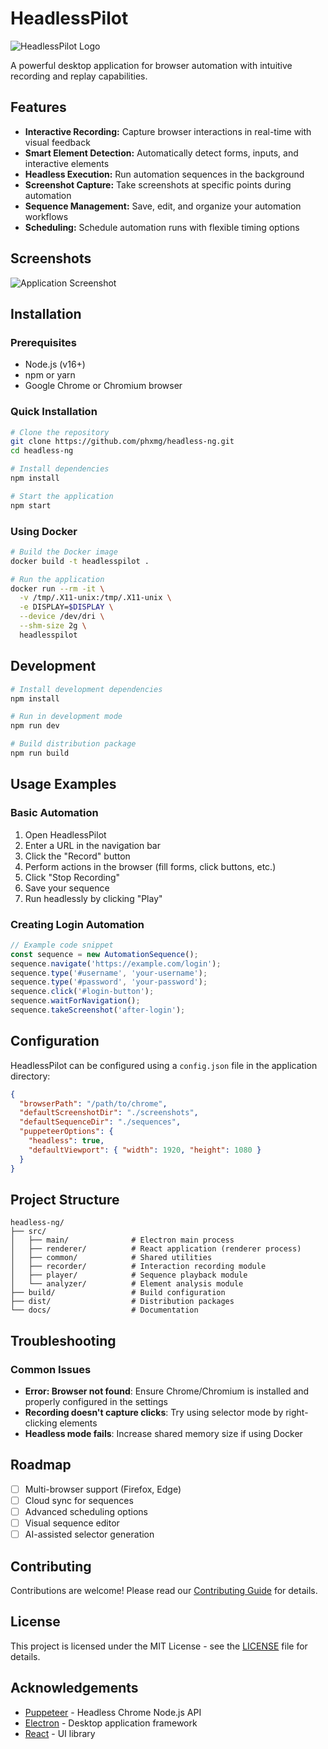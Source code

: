 # HeadlessPilot

![HeadlessPilot Logo](https://via.placeholder.com/150x150.png?text=HeadlessPilot)

A powerful desktop application for browser automation with intuitive recording and replay capabilities.

## Features

- **Interactive Recording:** Capture browser interactions in real-time with visual feedback
- **Smart Element Detection:** Automatically detect forms, inputs, and interactive elements
- **Headless Execution:** Run automation sequences in the background
- **Screenshot Capture:** Take screenshots at specific points during automation
- **Sequence Management:** Save, edit, and organize your automation workflows
- **Scheduling:** Schedule automation runs with flexible timing options

## Screenshots

![Application Screenshot](https://via.placeholder.com/800x450.png?text=HeadlessPilot+Screenshot)

## Installation

### Prerequisites

- Node.js (v16+)
- npm or yarn
- Google Chrome or Chromium browser

### Quick Installation

```bash
# Clone the repository
git clone https://github.com/phxmg/headless-ng.git
cd headless-ng

# Install dependencies
npm install

# Start the application
npm start
```

### Using Docker

```bash
# Build the Docker image
docker build -t headlesspilot .

# Run the application
docker run --rm -it \
  -v /tmp/.X11-unix:/tmp/.X11-unix \
  -e DISPLAY=$DISPLAY \
  --device /dev/dri \
  --shm-size 2g \
  headlesspilot
```

## Development

```bash
# Install development dependencies
npm install

# Run in development mode
npm run dev

# Build distribution package
npm run build
```

## Usage Examples

### Basic Automation

1. Open HeadlessPilot
2. Enter a URL in the navigation bar
3. Click the "Record" button
4. Perform actions in the browser (fill forms, click buttons, etc.)
5. Click "Stop Recording"
6. Save your sequence
7. Run headlessly by clicking "Play"

### Creating Login Automation

```javascript
// Example code snippet
const sequence = new AutomationSequence();
sequence.navigate('https://example.com/login');
sequence.type('#username', 'your-username');
sequence.type('#password', 'your-password');
sequence.click('#login-button');
sequence.waitForNavigation();
sequence.takeScreenshot('after-login');
```

## Configuration

HeadlessPilot can be configured using a `config.json` file in the application directory:

```json
{
  "browserPath": "/path/to/chrome",
  "defaultScreenshotDir": "./screenshots",
  "defaultSequenceDir": "./sequences",
  "puppeteerOptions": {
    "headless": true,
    "defaultViewport": { "width": 1920, "height": 1080 }
  }
}
```

## Project Structure

```
headless-ng/
├── src/
│   ├── main/              # Electron main process
│   ├── renderer/          # React application (renderer process)
│   ├── common/            # Shared utilities
│   ├── recorder/          # Interaction recording module
│   ├── player/            # Sequence playback module
│   └── analyzer/          # Element analysis module
├── build/                 # Build configuration
├── dist/                  # Distribution packages
└── docs/                  # Documentation
```

## Troubleshooting

### Common Issues

- **Error: Browser not found**: Ensure Chrome/Chromium is installed and properly configured in the settings
- **Recording doesn't capture clicks**: Try using selector mode by right-clicking elements
- **Headless mode fails**: Increase shared memory size if using Docker

## Roadmap

- [ ] Multi-browser support (Firefox, Edge)
- [ ] Cloud sync for sequences
- [ ] Advanced scheduling options
- [ ] Visual sequence editor
- [ ] AI-assisted selector generation

## Contributing

Contributions are welcome! Please read our [Contributing Guide](CONTRIBUTING.md) for details.

## License

This project is licensed under the MIT License - see the [LICENSE](LICENSE) file for details.

## Acknowledgements

- [Puppeteer](https://pptr.dev/) - Headless Chrome Node.js API
- [Electron](https://www.electronjs.org/) - Desktop application framework
- [React](https://reactjs.org/) - UI library 